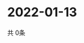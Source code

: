 # 2022-01-13
  共 0条

  <!-- BEGIN -->
  <!-- 最后更新时间Thu Jan 13 2022 06:06:47 GMT+0000 (Coordinated Universal Time) -->
  
  <!-- END -->
  
  